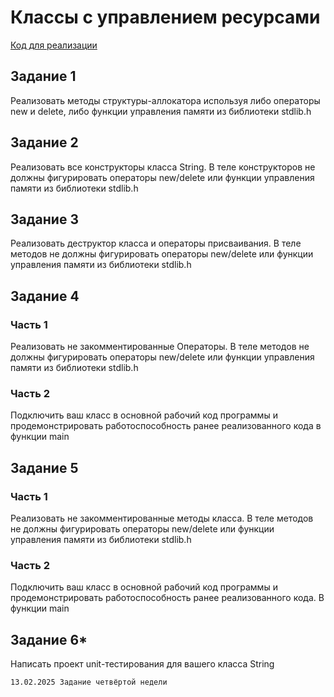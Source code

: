 # Классы с управлением ресурсами

[Код для реализации](https://github.com/varkmort/String-Task)

## Задание 1

Реализовать методы структуры-аллокатора используя либо операторы new и delete, либо функции управления памяти из библиотеки stdlib.h

## Задание 2

Реализовать все конструкторы класса String. В теле конструкторов не должны фигурировать операторы new/delete или функции управления памяти из библиотеки stdlib.h

## Задание 3

Реализовать деструктор класса и операторы присваивания.	В теле методов не должны фигурировать операторы new/delete или функции управления памяти из библиотеки stdlib.h

## Задание 4

### Часть 1

Реализовать не закомментированные Операторы. В теле методов не должны фигурировать операторы new/delete или функции управления памяти из библиотеки stdlib.h

###	Часть 2

Подключить ваш класс в основной рабочий код программы и продемонстрировать работоспособность ранее реализованного кода в функции main

## Задание 5

###	Часть 1

Реализовать не закомментированные методы класса. В теле методов не должны фигурировать операторы new/delete или функции управления памяти из библиотеки stdlib.h

### Часть 2

Подключить ваш класс в основной рабочий код программы и продемонстрировать работоспособность ранее реализованного кода. В функции main

## Задание 6* 
Написать проект unit-тестирования для вашего класса String

```
13.02.2025 Задание четвёртой недели
```
